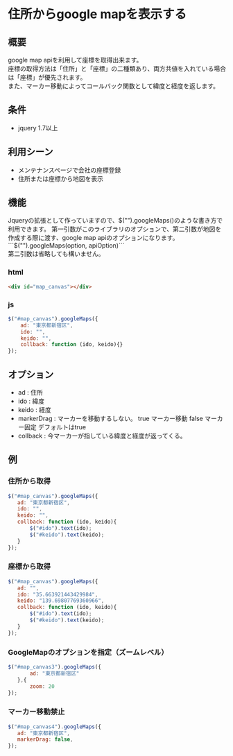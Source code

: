 # 住所からgoogle mapを表示する

## 概要
google map apiを利用して座標を取得出来ます。  
座標の取得方法は「住所」と「座標」の二種類あり、両方共値を入れている場合は「座標」が優先されます。  
また、マーカー移動によってコールバック関数として緯度と経度を返します。  

## 条件
- jquery 1.7以上

## 利用シーン
- メンテナンスページで会社の座標登録
- 住所または座標から地図を表示

## 機能
Jqueryの拡張として作っていますので、$("").googleMaps()のような書き方で利用できます。  
第一引数がこのライブラリのオプションで、第二引数が地図を作成する際に渡す、google map apiのオプションになります。  
```$("").googleMaps(option, apiOption)```  
第二引数は省略しても構いません。

### html
```html
<div id="map_canvas"></div>
```

### js
```js
$("#map_canvas").googleMaps({
    ad: "東京都新宿区",
    ido: "",
    keido: "",
    collback: function (ido, keido){}
});
```

## オプション

- ad : 住所
- ido : 緯度
- keido : 経度
- markerDrag : マーカーを移動するしない。 true マーカー移動 false マーカー固定 デフォルトはtrue
- collback : 今マーカーが指している緯度と経度が返ってくる。

## 例

### 住所から取得
```js
$("#map_canvas").googleMaps({
   ad: "東京都新宿区",
   ido: "",
   keido: "",
   collback: function (ido, keido){
       $("#ido").text(ido);
       $("#keido").text(keido);
   }
});
```

### 座標から取得
```js
$("#map_canvas").googleMaps({
   ad: "",
   ido: "35.663921443429984",
   keido: "139.69807769360966",
   collback: function (ido, keido){
       $("#ido").text(ido);
       $("#keido").text(keido);
   }
});
```

### GoogleMapのオプションを指定（ズームレベル）
```js
$("#map_canvas3").googleMaps({
       ad: "東京都新宿区"
   },{
       zoom: 20
});
```

### マーカー移動禁止
```js
$("#map_canvas4").googleMaps({
   ad: "東京都新宿区",
   markerDrag: false,
});
```
